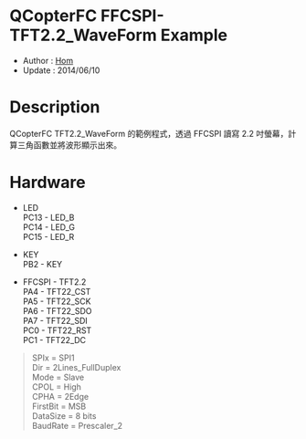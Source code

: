 QCopterFC FFCSPI-TFT2.2_WaveForm Example
========
* Author  : [Hom](http://about.me/home)
* Update  : 2014/06/10

Description
========
QCopterFC TFT2.2_WaveForm 的範例程式，透過 FFCSPI 讀寫 2.2 吋螢幕，計算三角函數並將波形顯示出來。

Hardware
========
* LED  
PC13 - LED_B  
PC14 - LED_G  
PC15 - LED_R  

* KEY  
PB2  - KEY  

* FFCSPI - TFT2.2  
PA4 - TFT22_CST  
PA5 - TFT22_SCK  
PA6 - TFT22_SDO  
PA7 - TFT22_SDI  
PC0 - TFT22_RST  
PC1 - TFT22_DC  
> SPIx = SPI1  
> Dir = 2Lines_FullDuplex  
> Mode = Slave  
> CPOL = High  
> CPHA = 2Edge  
> FirstBit = MSB  
> DataSize = 8 bits  
> BaudRate = Prescaler_2 
